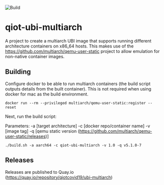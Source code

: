 ![Build](https://github.com/qiot-project/qiot-ubi-multiarch/workflows/CI/badge.svg?branch=main)


# qiot-ubi-multiarch
A project to create a multiarch UBI image that supports running different architecture containers on x86_64 hosts. This makes use of the https://github.com/multiarch/qemu-user-static project to allow emulation for non-native container images.


## Building

Configure docker to be able to run multiarch containers (the build script outputs details from the built container). This is not required when using docker for mac as the build environment.
```
docker run --rm --privileged multiarch/qemu-user-static:register --reset
```

Next, run the build script:

Parameters:
-a [target architecture]
-c [docker repo/container name]
-v [image tag]
-q [qemu static version (https://github.com/multiarch/qemu-user-static/releases)]

```
./build.sh -a aarch64 -c qiot-ubi-multiarch -v 1.0 -q v5.1.0-7
```

## Releases

Releases are published to Quay.io (https://quay.io/repository/qiotcovid19/ubi-multiarch)
